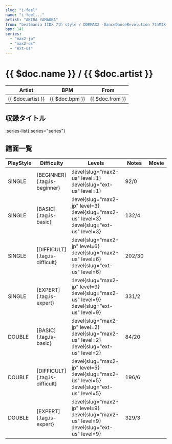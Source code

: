 ```yaml
---
slug: "i-feel"
name: "i feel..."
artist: "AKIRA YAMAOKA"
from: "beatmania IIDX 7th style / DDRMAX2 -DanceDanceRevolution 7thMIX-"
bpm: 141
series:
  - "max2-jp"
  - "max2-us"
  - "ext-us"
---
```


# {{ $doc.name }} / {{ $doc.artist }}

|Artist|BPM|From|
|------|---|----|
|{{ $doc.artist }}|{{ $doc.bpm }}|{{ $doc.from }}|

## 収録タイトル

:series-list{:series="series"}

## 譜面一覧

|PlayStyle|Difficulty|Levels|Notes|Movie|
|---------|----------|------|-----|-----|
|SINGLE|[BEGINNER]{.tag.is-beginner}|:level{slug="max2-us" level=1} :level{slug="ext-us" level=1}|92/0||
|SINGLE|[BASIC]{.tag.is-basic}|:level{slug="max2-jp" level=3} :level{slug="max2-us" level=3} :level{slug="ext-us" level=3}|132/4||
|SINGLE|[DIFFICULT]{.tag.is-difficult}|:level{slug="max2-jp" level=6} :level{slug="max2-us" level=6} :level{slug="ext-us" level=6}|202/30||
|SINGLE|[EXPERT]{.tag.is-expert}|:level{slug="max2-jp" level=9} :level{slug="max2-us" level=9} :level{slug="ext-us" level=9}|331/2||
|DOUBLE|[BASIC]{.tag.is-basic}|:level{slug="max2-jp" level=2} :level{slug="max2-us" level=2} :level{slug="ext-us" level=2}|84/20||
|DOUBLE|[DIFFICULT]{.tag.is-difficult}|:level{slug="max2-jp" level=5} :level{slug="max2-us" level=5} :level{slug="ext-us" level=5}|196/6||
|DOUBLE|[EXPERT]{.tag.is-expert}|:level{slug="max2-jp" level=9} :level{slug="max2-us" level=9} :level{slug="ext-us" level=9}|329/3||
